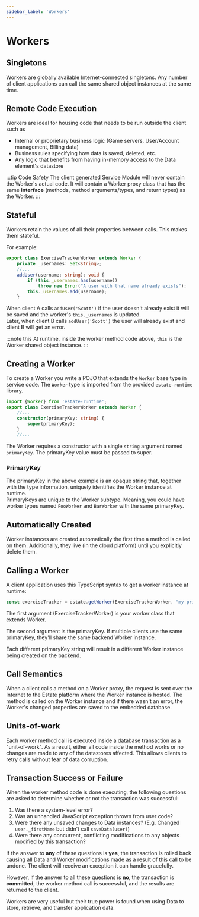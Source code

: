 ```yaml
---
sidebar_label: 'Workers'
---
```


# Workers

## Singletons

Workers are globally available Internet-connected singletons. Any number of client applications can call the same shared object instances at the same time.

## Remote Code Execution

Workers are ideal for housing code that needs to be run outside the client such as

* Internal or proprietary business logic (Game servers, User/Account management, Billing data)
* Business rules specifying how data is saved, deleted, etc.
* Any logic that benefits from having in-memory access to the Data element's datastore

:::tip Code Safety
The client generated Service Module will never contain the Worker's actual code. It will contain a Worker proxy class that has the same **interface** (methods, method arguments/types, and return types) as the Worker.
:::

## Stateful

Workers retain the values of all their properties between calls. This makes them stateful.

For example:

```typescript
export class ExerciseTrackerWorker extends Worker {
    private _usernames: Set<string>;
    //...
    addUser(username: string): void {
        if (this._usernames.has(username))
            throw new Error("A user with that name already exists");
        this._usernames.add(username);
    }
```

When client A calls `addUser('Scott')` if the user doesn't already exist it will be saved and the worker's `this._usernames` is updated.  
Later, when client B calls `addUser('Scott')` the user will already exist and client B will get an error.

:::note this
At runtime, inside the worker method code above, `this` is the Worker shared object instance.
:::

## Creating a Worker

To create a Worker you write a POJO that extends the `Worker` base type in service code. The `Worker` type is imported from the provided `estate-runtime` library.

```typescript
import {Worker} from 'estate-runtime';
export class ExerciseTrackerWorker extends Worker {
    //...
    constructor(primaryKey: string) {
        super(primaryKey);
    }
    //...
```

The Worker requires a constructor with a single `string` argument named `primaryKey`. The primaryKey value must be passed to super.

### PrimaryKey

The primaryKey in the above example is an opaque string that, together with the type information, uniquely identifies the Worker instance at runtime.  
PrimaryKeys are unique to the Worker subtype. Meaning, you could have worker types named `FooWorker` and `BarWorker` with the same primaryKey.

## Automatically Created

Worker instances are created automatically the first time a method is called on them. Additionally, they live (in the cloud platform) until you explicitly delete them.

## Calling a Worker

A client application uses this TypeScript syntax to get a worker instance at runtime:

```typescript
const exerciseTracker = estate.getWorker(ExerciseTrackerWorker, "my primary key");
```

The first argument (ExerciseTrackerWorker) is your worker class that extends Worker.

The second argument is the primaryKey. If multiple clients use the same primaryKey, they'll share the same backend Worker instance.

Each different primaryKey string will result in a different Worker instance being created on the backend.

## Call Semantics

When a client calls a method on a Worker proxy, the request is sent over the Internet to the Estate platform where the Worker instance is hosted. The method is called on the Worker instance and if there wasn't an error, the Worker's changed properties are saved to the embedded database.

## Units-of-work

Each worker method call is executed inside a database transaction as a "unit-of-work". As a result, either all code inside the method works or no changes are made to any of the datastores affected. This allows clients to retry calls without fear of data corruption.

## Transaction Success or Failure

When the worker method code is done executing, the following questions are asked to determine whether or not the transaction was successful:

1. Was there a system-level error?
2. Was an unhandled JavaScript exception thrown from user code?
3. Were there any unsaved changes to Data instances? (E.g. Changed `user._firstName` but didn’t call `saveData(user)`)
4. Were there any concurrent, conflicting modifications to any objects modified by this transaction?

If the answer to **any** of these questions is **yes**, the transaction is rolled back causing all Data and Worker modifications made as a result of this call to be undone. The client will receive an exception it can handle gracefully.

However, if the answer to all these questions is **no**, the transaction is **committed**, the worker method call is successful, and the results are returned to the client.  

Workers are very useful but their true power is found when using Data to store, retrieve, and transfer application data.
